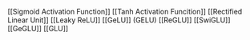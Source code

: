  [[Sigmoid Activation Function]]
[[Tanh Activation Funcition]]
[[Rectified Linear Unit]]
[[Leaky ReLU]]
[[GeLU]] (GELU)
[[ReGLU]]
[[SwiGLU]]
[[GeGLU]]
[[GLU]]